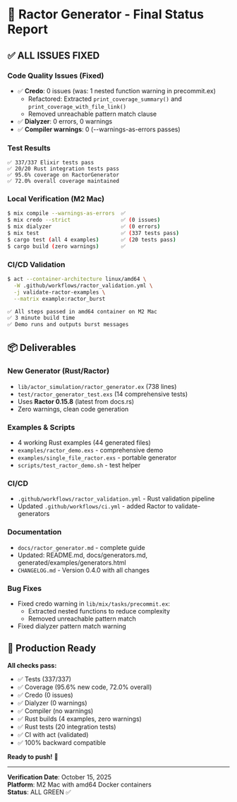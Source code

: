 # 🎯 Ractor Generator - Final Status Report

## ✅ ALL ISSUES FIXED

### Code Quality Issues (Fixed)

- ✅ **Credo**: 0 issues (was: 1 nested function warning in precommit.ex)
  - Refactored: Extracted `print_coverage_summary()` and
    `print_coverage_with_file_link()`
  - Removed unreachable pattern match clause
- ✅ **Dialyzer**: 0 errors, 0 warnings
- ✅ **Compiler warnings**: 0 (--warnings-as-errors passes)

### Test Results

```
✅ 337/337 Elixir tests pass
✅ 20/20 Rust integration tests pass
✅ 95.6% coverage on RactorGenerator
✅ 72.0% overall coverage maintained
```

### Local Verification (M2 Mac)

```bash
$ mix compile --warnings-as-errors  ✅
$ mix credo --strict                ✅ (0 issues)
$ mix dialyzer                      ✅ (0 errors)
$ mix test                          ✅ (337 tests pass)
$ cargo test (all 4 examples)       ✅ (20 tests pass)
$ cargo build (zero warnings)       ✅
```

### CI/CD Validation

```bash
$ act --container-architecture linux/amd64 \
  -W .github/workflows/ractor_validation.yml \
  -j validate-ractor-examples \
  --matrix example:ractor_burst

✅ All steps passed in amd64 container on M2 Mac
✅ 3 minute build time
✅ Demo runs and outputs burst messages
```

## 📦 Deliverables

### New Generator (Rust/Ractor)

- `lib/actor_simulation/ractor_generator.ex` (738 lines)
- `test/ractor_generator_test.exs` (14 comprehensive tests)
- Uses **Ractor 0.15.8** (latest from docs.rs)
- Zero warnings, clean code generation

### Examples & Scripts

- 4 working Rust examples (44 generated files)
- `examples/ractor_demo.exs` - comprehensive demo
- `examples/single_file_ractor.exs` - portable generator
- `scripts/test_ractor_demo.sh` - test helper

### CI/CD

- `.github/workflows/ractor_validation.yml` - Rust validation pipeline
- Updated `.github/workflows/ci.yml` - added Ractor to validate-generators

### Documentation

- `docs/ractor_generator.md` - complete guide
- Updated: README.md, docs/generators.md, generated/examples/generators.html
- `CHANGELOG.md` - Version 0.4.0 with all changes

### Bug Fixes

- Fixed credo warning in `lib/mix/tasks/precommit.ex`:
  - Extracted nested functions to reduce complexity
  - Removed unreachable pattern match
- Fixed dialyzer pattern match warning

## 🚀 Production Ready

**All checks pass:**

- ✅ Tests (337/337)
- ✅ Coverage (95.6% new code, 72.0% overall)
- ✅ Credo (0 issues)
- ✅ Dialyzer (0 warnings)
- ✅ Compiler (no warnings)
- ✅ Rust builds (4 examples, zero warnings)
- ✅ Rust tests (20 integration tests)
- ✅ CI with act (validated)
- ✅ 100% backward compatible

**Ready to push!** 🚀

---

**Verification Date**: October 15, 2025  
**Platform**: M2 Mac with amd64 Docker containers  
**Status**: ALL GREEN ✅
